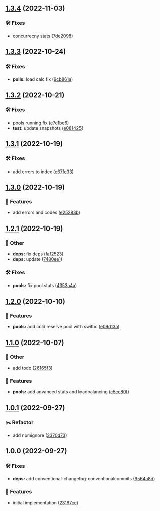 ## [1.3.4](https://github.com/SkeLLLa/hyperpool/compare/v1.3.3...v1.3.4) (2022-11-03)


### 🛠 Fixes

* concurrecny stats ([7de2098](https://github.com/SkeLLLa/hyperpool/commit/7de2098596582c809df86e9d33d099b3ddd51744))

## [1.3.3](https://github.com/SkeLLLa/hyperpool/compare/v1.3.2...v1.3.3) (2022-10-24)


### 🛠 Fixes

* **polls:** load calc fix ([9cb861a](https://github.com/SkeLLLa/hyperpool/commit/9cb861a749b593ea267c619f9770216e486f0b7d))

## [1.3.2](https://github.com/SkeLLLa/hyperpool/compare/v1.3.1...v1.3.2) (2022-10-21)


### 🛠 Fixes

* pools running fix ([e7e1be6](https://github.com/SkeLLLa/hyperpool/commit/e7e1be661d74afa9e1fda2b27f58ab71571e0ed7))
* **test:** update snapshots ([e081425](https://github.com/SkeLLLa/hyperpool/commit/e08142548100cf18aab7eecff9b8b49976fe8a9d))

## [1.3.1](https://github.com/SkeLLLa/hyperpool/compare/v1.3.0...v1.3.1) (2022-10-19)


### 🛠 Fixes

* add errors to index ([e67fe33](https://github.com/SkeLLLa/hyperpool/commit/e67fe33eb51cbe7021958eabd7630b5cd03055c6))

## [1.3.0](https://github.com/SkeLLLa/hyperpool/compare/v1.2.1...v1.3.0) (2022-10-19)


### 🚀 Features

* add errors and codes ([e25283b](https://github.com/SkeLLLa/hyperpool/commit/e25283b024de84f91f15d7ec4e37918680e6f398))

## [1.2.1](https://github.com/SkeLLLa/hyperpool/compare/v1.2.0...v1.2.1) (2022-10-19)


### 🧾 Other

* **deps:** fix deps ([faf2523](https://github.com/SkeLLLa/hyperpool/commit/faf2523ed671c78fe226e04aa2865c61350e6e40))
* **deps:** update ([7480ee1](https://github.com/SkeLLLa/hyperpool/commit/7480ee16c0976322a40cae30a006c525b272941f))


### 🛠 Fixes

* **pools:** fix pool stats ([4353a4a](https://github.com/SkeLLLa/hyperpool/commit/4353a4ab54aba17d12afe9a0258d494da1610a88))

## [1.2.0](https://github.com/SkeLLLa/hyperpool/compare/v1.1.0...v1.2.0) (2022-10-10)


### 🚀 Features

* **pools:** add cold reserve pool with swithc ([e09d13a](https://github.com/SkeLLLa/hyperpool/commit/e09d13ab071f0b6da691006b505a431a4def1e5e))

## [1.1.0](https://github.com/SkeLLLa/hyperpool/compare/v1.0.1...v1.1.0) (2022-10-07)


### 🧾 Other

* add todo ([26165f3](https://github.com/SkeLLLa/hyperpool/commit/26165f3d63b1d4f759de11294171299e1596f41a))


### 🚀 Features

* **pools:** add advanced stats and loadbalancing ([c5cc80f](https://github.com/SkeLLLa/hyperpool/commit/c5cc80f537b28bd4470bb41e85e0dee04e3a2bf9))

## [1.0.1](https://github.com/SkeLLLa/hyperpool/compare/v1.0.0...v1.0.1) (2022-09-27)


### ✂️ Refactor

* add npmignore ([3370d73](https://github.com/SkeLLLa/hyperpool/commit/3370d738e167d8791c03f153137f3021bd6647ff))

## 1.0.0 (2022-09-27)


### 🛠 Fixes

* **deps:** add conventional-changelog-conventionalcommits ([9564a8d](https://github.com/SkeLLLa/hyperpool/commit/9564a8d66f6e8e4c05881bb2a442ccc08ed254a0))


### 🚀 Features

* initial implementation ([23187ce](https://github.com/SkeLLLa/hyperpool/commit/23187ce99623a61e2b4d0cb99762d5b6d98f4f4a))
